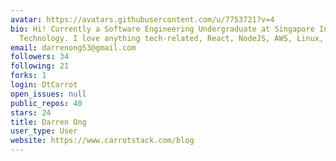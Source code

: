 ```yaml
---
avatar: https://avatars.githubusercontent.com/u/7753721?v=4
bio: Hi! Currently a Software Engineering Undergraduate at Singapore Institute of
  Technology. I love anything tech-related, React, NodeJS, AWS, Linux, etc.
email: darrenong53@gmail.com
followers: 34
following: 21
forks: 1
login: DtCarrot
open_issues: null
public_repos: 40
stars: 24
title: Darren Ong
user_type: User
website: https://www.carrotstack.com/blog
---
```

